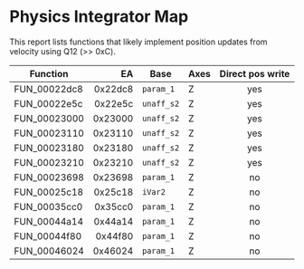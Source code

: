 # Physics Integrator Map

This report lists functions that likely implement position updates from velocity using Q12 (>> 0xC).

| Function | EA | Base | Axes | Direct pos write |
|---|---:|---|---|:---:|
| FUN_00022dc8 | 0x22dc8 | `param_1` | Z | yes |
| FUN_00022e5c | 0x22e5c | `unaff_s2` | Z | yes |
| FUN_00023000 | 0x23000 | `unaff_s2` | Z | yes |
| FUN_00023110 | 0x23110 | `unaff_s2` | Z | yes |
| FUN_00023180 | 0x23180 | `unaff_s2` | Z | yes |
| FUN_00023210 | 0x23210 | `unaff_s2` | Z | yes |
| FUN_00023698 | 0x23698 | `param_1` | Z | no |
| FUN_00025c18 | 0x25c18 | `iVar2` | Z | no |
| FUN_00035cc0 | 0x35cc0 | `param_1` | Z | no |
| FUN_00044a14 | 0x44a14 | `param_1` | Z | no |
| FUN_00044f80 | 0x44f80 | `param_1` | Z | no |
| FUN_00046024 | 0x46024 | `param_1` | Z | no |
